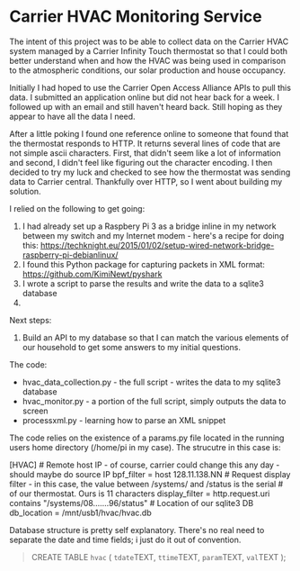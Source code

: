 # Carrier HVAC Monitoring Service

The intent of this project was to be able to collect data on the Carrier HVAC system managed by a Carrier Infinity Touch thermostat so that I could both better understand when and how the HVAC was being used in comparison to the atmospheric conditions, our solar production and house occupancy.   

Initially I had hoped to use the Carrier Open Access Alliance APIs to pull this data.  I submitted an application online but did not hear back for a week.  I followed up with an email and still haven't heard back.  Still hoping as they appear to have all the data I need.

After a little poking I found one reference online to someone that found that the thermostat responds to HTTP.  It returns several lines of code that are not simple ascii characters.   First, that didn't seem like a lot of information and second, I didn't feel like figuring out the character encoding.   I then decided to try my luck and checked to see how the thermostat was sending data to Carrier central.  Thankfully over HTTP, so I went about building my solution.  

I relied on the following to get going:

1. I had already set up a Raspbery Pi 3 as a bridge inline in my network between my switch and my Internet modem - here's a recipe for doing this:  https://techknight.eu/2015/01/02/setup-wired-network-bridge-raspberry-pi-debianlinux/
2. I found this Python package for capturing packets in XML format:  https://github.com/KimiNewt/pyshark
3. I wrote a script to parse the results and write the data to a sqlite3 database
4. 

Next steps:

1. Build an API to my database so that I can match the various elements of our household to get some answers to my initial questions.

The code:

* hvac_data_collection.py - the full script - writes the data to my sqlite3 database
* hvac_monitor.py - a portion of the full script, simply outputs the data to screen
* processxml.py - learning how to parse an XML snippet

The code relies on the existence of a params.py file located in the running users home directory (/home/pi in my case).  The strucutre in this case is:

[HVAC]
\# Remote host IP - of course, carrier could change this any day - should maybe do source IP
bpf_filter = host 128.11.138.NN
\# Request display filter - in this case, the value between /systems/ and /status is the serial # of our thermostat.  Ours is 11 characters
display_filter = http.request.uri contains "/systems/08.......96/status"
\# Location of our sqlite3 DB
db_location = /mnt/usb1/hvac/hvac.db

Database structure is pretty self explanatory.  There's no real need to separate the date and time fields; i just do it out of convention.

> CREATE TABLE `hvac` (
> `tdate`TEXT,
> `ttime`TEXT,
> `param`TEXT,
> `val`TEXT
> );

